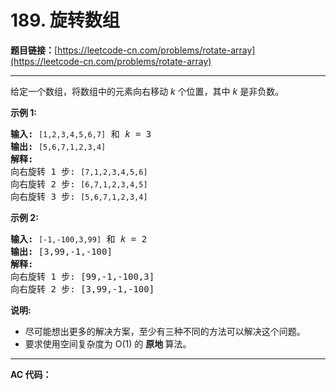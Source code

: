# 189. 旋转数组

**题目链接：**[https://leetcode-cn.com/problems/rotate-array](https://leetcode-cn.com/problems/rotate-array)

---

<div class="content__1Y2H">
 <div class="notranslate">
  <p>给定一个数组，将数组中的元素向右移动&nbsp;<em>k&nbsp;</em>个位置，其中&nbsp;<em>k&nbsp;</em>是非负数。</p> 
  <p><strong>示例 1:</strong></p> 
  <pre class="language-text"><strong>输入:</strong> <code>[1,2,3,4,5,6,7]</code> 和 <em>k</em> = 3
<strong>输出:</strong> <code>[5,6,7,1,2,3,4]</code>
<strong>解释:</strong>
向右旋转 1 步: <code>[7,1,2,3,4,5,6]</code>
向右旋转 2 步: <code>[6,7,1,2,3,4,5]
</code>向右旋转 3 步: <code>[5,6,7,1,2,3,4]</code>
</pre> 
  <p><strong>示例&nbsp;2:</strong></p> 
  <pre class="language-text"><strong>输入:</strong> <code>[-1,-100,3,99]</code> 和 <em>k</em> = 2
<strong>输出:</strong> [3,99,-1,-100]
<strong>解释:</strong> 
向右旋转 1 步: [99,-1,-100,3]
向右旋转 2 步: [3,99,-1,-100]</pre> 
  <p><strong>说明:</strong></p> 
  <ul> 
   <li>尽可能想出更多的解决方案，至少有三种不同的方法可以解决这个问题。</li> 
   <li>要求使用空间复杂度为&nbsp;O(1) 的&nbsp;<strong>原地&nbsp;</strong>算法。</li> 
  </ul> 
 </div>
</div>

---

**AC 代码：**

```java

```